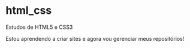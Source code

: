 # html_css
 Estudos de HTML5 e CSS3

Estou aprendendo a criar sites e agora vou gerenciar meus repositórios!